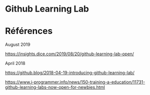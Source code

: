 # Github Learning Lab



# Références

August 2019

https://insights.dice.com/2019/08/20/github-learning-lab-open/

April 2018

https://github.blog/2018-04-19-introducing-github-learning-lab/

https://www.i-programmer.info/news/150-training-a-education/11731-github-learning-labs-now-open-for-newbies.html

